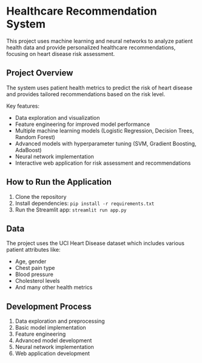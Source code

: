 # Healthcare Recommendation System

This project uses machine learning and neural networks to analyze patient health data and provide personalized healthcare recommendations, focusing on heart disease risk assessment.

## Project Overview

The system uses patient health metrics to predict the risk of heart disease and provides tailored recommendations based on the risk level.

Key features:
- Data exploration and visualization
- Feature engineering for improved model performance
- Multiple machine learning models (Logistic Regression, Decision Trees, Random Forest)
- Advanced models with hyperparameter tuning (SVM, Gradient Boosting, AdaBoost)
- Neural network implementation
- Interactive web application for risk assessment and recommendations

## How to Run the Application

1. Clone the repository
2. Install dependencies: `pip install -r requirements.txt`
3. Run the Streamlit app: `streamlit run app.py`

## Data

The project uses the UCI Heart Disease dataset which includes various patient attributes like:
- Age, gender
- Chest pain type
- Blood pressure
- Cholesterol levels
- And many other health metrics

## Development Process

1. Data exploration and preprocessing
2. Basic model implementation
3. Feature engineering
4. Advanced model development
5. Neural network implementation
6. Web application development
